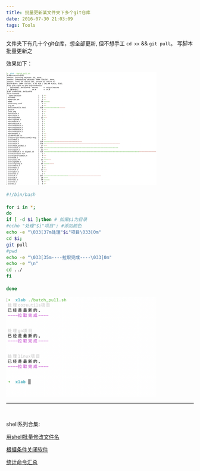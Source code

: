 ```yaml
---
title: 批量更新某文件夹下多个git仓库
date: 2016-07-30 21:03:09
tags: Tools
---
```


文件夹下有几十个git仓库，想全部更新, 但不想手工 `cd xx` && `git pull`。 写脚本批量更新之

效果如下：

<img src="批量更新某文件夹下多个git仓库/0.png" width = 80% height = 50% />



```sh
#!/bin/bash

for i in *;
do
if [ -d $i ];then # 如果$i为目录
#echo "处理"$i"项目"; #添加颜色
echo -e "\033[37m处理"$i"项目\033[0m" 
cd $i;
git pull
#pwd
echo -e "\033[35m----拉取完成----\033[0m"  
echo -e "\n"
cd ../
fi

done
```




<img src="批量更新某文件夹下多个git仓库/1.png" width = 80% height = 50% />



---

<br>


shell系列合集:

[用shell批量修改文件名](https://dashen.tech/2019/05/17/%E7%94%A8shell%E6%89%B9%E9%87%8F%E4%BF%AE%E6%94%B9%E6%96%87%E4%BB%B6%E5%90%8D/)

[根据条件关闭软件](https://dashen.tech/2019/07/31/%E6%A0%B9%E6%8D%AE%E6%9D%A1%E4%BB%B6%E5%85%B3%E9%97%AD%E8%BD%AF%E4%BB%B6/)

[统计命令汇总](https://dashen.tech/2021/01/10/%E7%BB%9F%E8%AE%A1%E5%91%BD%E4%BB%A4%E6%B1%87%E6%80%BB/)